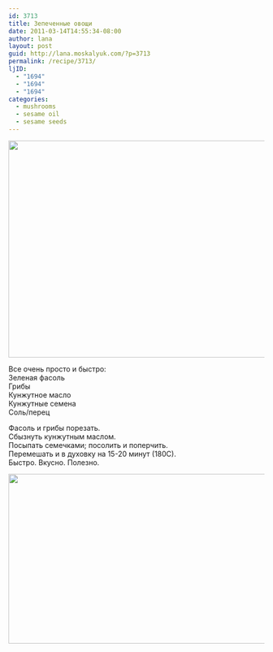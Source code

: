 ```yaml
---
id: 3713
title: Зепеченные овощи
date: 2011-03-14T14:55:34-08:00
author: lana
layout: post
guid: http://lana.moskalyuk.com/?p=3713
permalink: /recipe/3713/
ljID:
  - "1694"
  - "1694"
  - "1694"
categories:
  - mushrooms
  - sesame oil
  - sesame seeds
---
```

<img loading="lazy" class="alignnone" title="green beans and mushrooms" src="http://farm6.static.flickr.com/5257/5522142804_17bb163337_z.jpg" alt="" width="640" height="427" />

Все очень просто и быстро:  
Зеленая фасоль  
Грибы  
Кунжутное масло  
Кунжутные семена  
Соль/перец

Фасоль и грибы порезать.  
Сбызнуть кунжутным маслом.  
Посыпать семечками; посолить и поперчить.  
Перемешать и в духовку на 15-20 минут (180С).  
Быстро. Вкусно. Полезно.

<img loading="lazy" class="alignnone" title="vegetables" src="http://farm6.static.flickr.com/5299/5521554683_dc90f09bc7_z.jpg" alt="" width="640" height="334" />
